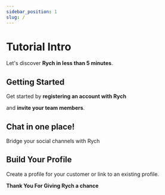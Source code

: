 ```yaml
---
sidebar_position: 1
slug: /
---
```

# Tutorial Intro

Let's discover **Rych in less than 5 minutes**.

## Getting Started

Get started by **registering an account with Rych**

and **invite your team members**.

## Chat in one place!

Bridge your social channels with Rych

## Build Your Profile

Create a profile for your customer or link to an existing profile.

**Thank You For Giving Rych a chance**
